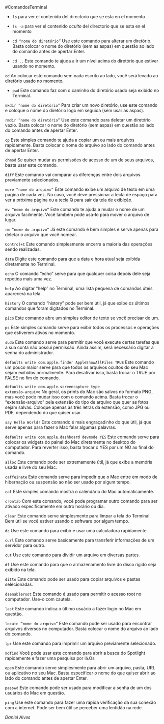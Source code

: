 #ComandosTerminal
- <code>ls</code>
para ver el contenido del directorio que se esta en el momento

- <code>ls -a</code>
para ver el contenido *oculto* del directorio que se esta en el momento

- <code>cd “nome do diretório”</code>
Use este comando para alterar um diretório. Basta colocar o nome do diretório (sem as aspas) em questão ao lado do comando antes de apertar Enter.

- <code>cd ..</code>
Este comando te ajuda a ir um nível acima do diretório que estiver usando no momento.

<code>cd</code>
Ao colocar este comando sem nada escrito ao lado, você será levado ao diretório usado no momento.

- <code>pwd</code>
Este comando faz com o caminho do diretório usado seja exibido no Terminal.

<code>mkdir “nome do diretório”</code>
Para criar um novo diretório, use este comando e coloque o nome do diretório logo em seguida (sem usar as aspas).

<code>rmdir “nome do diretório”</code>
Use este comando para deletar um diretório vazio. Basta colocar o nome do diretório (sem aspas) em questão ao lado do comando antes de apertar Enter.

<code>cp</code>
Este simples comando te ajuda a copiar um ou mais arquivos rapidamente. Basta colocar o nome do arquivo ao lado do comando antes de apertar Enter.

<code>chmod</code>
Se quiser mudar as permissões de acesso de um de seus arquivos, basta usar este comando.

<code>diff</code>
Este comando vai comparar as diferenças entre dois arquivos previamente selecionados.

<code>more “nome do arquivo”</code>
Este comando exibe um arquivo de texto em uma página de cada vez. No caso, você deve pressionar a tecla de espaço para ver a próxima página ou a tecla Q para sair da tela de exibição.

<code>mv “nome do arquivo”</code>
Este comando te ajuda a mudar o nome de um arquivo facilmente. Você também pode usá-lo para mover o arquivo de lugar.

<code>rm “nome do arquivo”</code>
Já este comando é bem simples e serve apenas para deletar o arquivo que você nomear.

<code>Control+C</code>
Este comando simplesmente encerra a maioria das operações sendo realizadas.

<code>date</code>
Digite este comando para que a data e hora atual seja exibida diretamente no Terminal.

<code>echo</code>
O comando “echo” serve para que qualquer coisa depois dele seja repetida mais uma vez.

<code>help</code>
Ao digitar “help” no Terminal, uma lista pequena de comandos úteis aparecerá na tela.

<code>history</code>
O comando “history” pode ser bem útil, já que exibe os últimos comandos que foram digitados no Terminal.

<code>pico</code>
Este comando abre um simples editor de texto se você precisar de um.

<code>ps</code>
Este simples comando serve para exibir todos os processos e operações que estiverem ativos no momento.

<code>sudo</code>
Este comando serve para permitir que você execute certas tarefas que a sua conta não possui permissão. Ainda assim, será necessário digitar a senha do administrador.

<code>defaults write com.apple.finder AppleShowAllFiles TRUE</code>
Este comando um pouco maior serve para que todos os arquivos ocultos do seu Mac sejam exibidos normalmente. Para desativar isso, basta trocar o TRUE por FALSE no fim do comando.

<code>defaults write com.apple.screencapture type extensão-arquivo</code>
No geral, os prints do Mac são salvos no formato PNG, mas você pode mudar isso com o comando acima. Basta trocar o “extensão-arquivo” pela extensão do tipo de arquivo que quer as fotos sejam salvas. Coloque apenas as três letras da extensão, como JPG ou PDF, dependendo do que quiser usar.

<code>say Hello World!</code>
Este comando é mais engraçadinho do que útil, já que serve apenas para fazer o Mac falar algumas palavras.

<code>defaults write com.apple.dashboard devmode YES</code>
Este comando serve para colocar os widgets do painel do Mac diretamente no desktop do computador. Para reverter isso, basta trocar o YES por um NO ao final do comando.

<code>alloc</code>
Este comando pode ser extremamente útil, já que exibe a memória usada e livre do seu Mac.

<code>caffeinate</code>
Este comando serve para impedir que o Mac entre em modo de hibernação ou suspensão ao não ser usado por algum tempo.

<code>cal</code>
Este simples comando mostra o calendário do Mac automaticamente.

<code>crontab</code>
Com este comando, você pode programar outro comando para ser ativado especificamente em outro horário ou dia.

<code>clear</code>
Este comando serve simplesmente para limpar a tela do Terminal. Bem útil se você estiver usando o software por algum tempo.

<code>dc</code>
Use este comando para exibir e usar uma calculadora rapidamente.

<code>curl</code>
Este comando serve basicamente para transferir informações de um servidor para outro.

<code>cut</code>
Use este comando para dividir um arquivo em diversas partes.

<code>df</code>
Use este comando para que o armazenamento livre do disco rígido seja exibido na tela.

<code>ditto</code>
Este comando pode ser usado para copiar arquivos e pastas selecionadas.

<code>dsenableroot</code>
Este comando é usado para permitir o acesso root no computador. Use-o com cautela.

<code>last</code>
Este comando indica o último usuário a fazer login no Mac em questão.

<code>locate “nome do arquivo”</code>
Este comando pode ser usado para encontrar arquivos diversos no computador. Basta colocar o nome do arquivo ao lado do comando.

<code>lpr</code>
Use este comando para imprimir um arquivo previamente selecionado.

<code>mdfind</code>
Você pode usar este comando para abrir a busca do Spotlight rapidamente e fazer uma pesquisa por lá.Os

<code>open</code>
Este comando serve simplesmente para abrir um arquivo, pasta, URL ou aplicativo no seu Mac. Basta especificar o nome do que quiser abrir ao lado do comando antes de apertar Enter.

<code>passwd</code>
Este comando pode ser usado para modificar a senha de um dos usuários do Mac em questão.

<code>ping</code>
Use este comando para fazer uma rápida verificação da sua conexão com a internet. Pode ser bem útil se perceber uma lentidão na rede.

*Daniel Alves*
